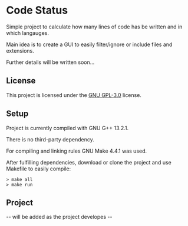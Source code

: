 # Code Status

Simple project to calculate how many lines of code has be written and in which langauges.

Main idea is to create a GUI to easily filter/ignore or include files and extensions.

Further details will be written soon...

## License

This project is licensed under the [GNU GPL-3.0](https://github.com/ErtyumPX/code-status/blob/main/LICENSE) license.

## Setup

Project is currently compiled with GNU G++ 13.2.1.

There is no third-party dependency.

For compiling and linking rules GNU Make 4.4.1 was used.

After fulfilling dependencies, download or clone the project and use Makefile to easily compile:

```
> make all
> make run
```

## Project

-- will be added as the project developes --
